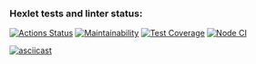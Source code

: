 ### Hexlet tests and linter status:

[![Actions Status](https://github.com/su-27sm1/frontend-project-46/workflows/hexlet-check/badge.svg)](https://github.com/su-27sm1/frontend-project-46/actions) [![Maintainability](https://api.codeclimate.com/v1/badges/7f0f3176e3108ecb1c22/maintainability)](https://codeclimate.com/github/su-27sm1/frontend-project-46/maintainability) [![Test Coverage](https://api.codeclimate.com/v1/badges/7f0f3176e3108ecb1c22/test_coverage)](https://codeclimate.com/github/su-27sm1/frontend-project-46/test_coverage) [![Node CI](https://github.com/su-27sm1/frontend-project-46/actions/workflows/node.js.yml/badge.svg?branch=main)](https://github.com/su-27sm1/frontend-project-46/actions/workflows/node.js.yml)

[![asciicast](https://asciinema.org/a/uVjgd9McJxuxfODM6JnATJS2v.svg)](https://asciinema.org/a/uVjgd9McJxuxfODM6JnATJS2v)
